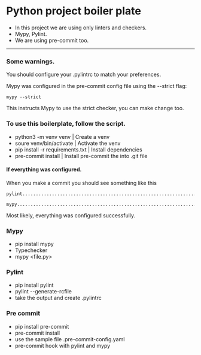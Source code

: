 # Python project boiler plate
- In this project we are using only linters and checkers.
- Mypy, Pylint.
- We are using pre-commit too.

---

### Some warnings.
You should configure your .pylintrc to match your preferences.

Mypy was configured in the pre-commit config file using the --strict flag:

    mypy --strict
This instructs Mypy to use the strict checker, you can make change too.

### To use this boilerplate, follow the script.
 - python3 -m venv venv | Create a venv
 - soure venv/bin/activate | Activate the venv
 - pip install -r requirements.txt | Install dependencies
 - pre-commit install | Install pre-commit the into .git file

<p>
    <h4><b> If everything was configured.</b></h4>
    When you make a commit you should see something like this

    pylint...................................................................Passed

    mypy.....................................................................Passed
         
Most likely, everything was configured successfully.

</p>
 


### Mypy
 - pip install mypy
 - Typechecker
 - mypy <file.py>

### Pylint
 - pip install pylint
 - pylint --generate-rcfile 
 - take the output and create .pylintrc

### Pre commit
 - pip install pre-commit
 - pre-commit install
 - use the sample file .pre-commit-config.yaml
 - pre-commit hook with pylint and mypy

